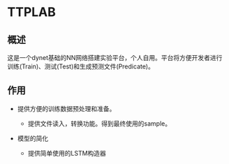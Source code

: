 # TTPLAB

## 概述

这是一个dynet基础的NN网络搭建实验平台，个人自用。平台将方便开发者进行训练(Train)、测试(Test)和生成预测文件(Predicate)。

## 作用

- 提供方便的训练数据预处理和准备。

    - 提供文件读入，转换功能。得到最终使用的sample。

- 模型的简化

    - 提供简单使用的LSTM构造器